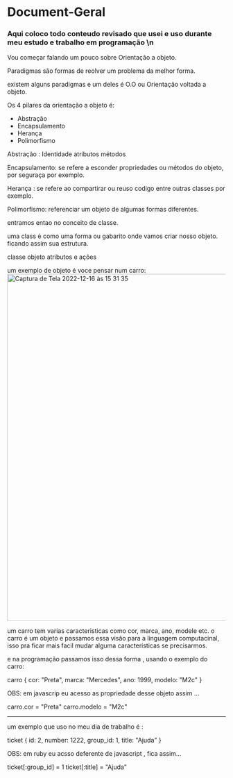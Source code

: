 # Document-Geral

### Aqui coloco todo conteudo revisado que usei e uso durante meu estudo e trabalho em programação \n

<p> Vou começar falando um pouco sobre Orientação a objeto. </p>


Paradigmas são formas de reolver um problema da melhor forma.

existem alguns paradigmas e um deles é O.O ou Orientação voltada a objeto.


Os 4 pilares da orientação a objeto é:
* Abstração 
* Encapsulamento
* Herança
* Polimorfismo

Abstração :
Identidade
atributos
métodos

Encapsulamento:
se refere a esconder propriedades ou métodos do objeto, por seguraça por exemplo.

Herança :
se refere ao compartirar ou reuso codigo entre outras classes por exemplo.

Polimorfismo:
referenciar um objeto de algumas formas diferentes.

entramos entao no conceito de classe.

uma class é como uma forma ou gabarito onde vamos criar nosso objeto.
ficando assim sua estrutura.

classe objeto atributos e ações



um exemplo de objeto é voce pensar num carro:<img width="800" alt="Captura de Tela 2022-12-16 às 15 31 35" src="https://user-images.githubusercontent.com/96171976/208165354-b364ef3c-a0ef-4cb9-8b57-780cbce05b1d.png">

um carro tem varias caracteristicas como cor, marca, ano, modele etc.
o carro é um objeto e passamos essa visão para a linguagem computacinal, isso pra ficar mais facil mudar alguma caracteristicas se precisarmos.

e na programação passamos isso dessa forma , usando o exemplo do carro:


carro {
 cor: "Preta",
 marca: "Mercedes",
 ano: 1999,
 modelo: "M2c"
}

OBS: em javascrip eu acesso as propriedade desse objeto assim ...

carro.cor = "Preta"
carro.modelo = "M2c"

_____________________________________________

um exemplo que uso no meu dia de trabalho é :

ticket {
  id: 2,
  number: 1222,
  group_id: 1,
  title: "Ajuda"
}

OBS: em ruby eu acsso deferente de javascript , fica assim...

ticket[:group_id] = 1
ticket[:title] = "Ajuda"
